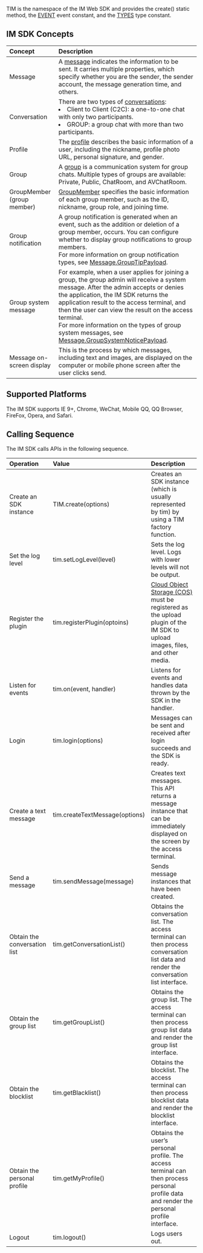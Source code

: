 TIM is the namespace of the IM Web SDK and provides the create() static method, the [EVENT](https://imsdk-1252463788.file.myqcloud.com/IM_DOC/Web/module-EVENT.html) event constant, and the [TYPES](https://imsdk-1252463788.file.myqcloud.com/IM_DOC/Web/module-TYPES.html) type constant.

## IM SDK Concepts

| Concept | Description |
| :--- | :---- |
| Message | A [message](https://imsdk-1252463788.file.myqcloud.com/IM_DOC/Web/Message.html) indicates the information to be sent. It carries multiple properties, which specify whether you are the sender, the sender account, the message generation time, and others. |
| Conversation | There are two types of [conversations](https://imsdk-1252463788.file.myqcloud.com/IM_DOC/Web/Conversation.html): <li>Client to Client (C2C): a one-to-one chat with only two participants.</li><li>GROUP: a group chat with more than two participants. |
| Profile | The [profile](https://imsdk-1252463788.file.myqcloud.com/IM_DOC/Web/Profile.html) describes the basic information of a user, including the nickname, profile photo URL, personal signature, and gender. |
| Group | A [group](https://imsdk-1252463788.file.myqcloud.com/IM_DOC/Web/Group.html) is a communication system for group chats. Multiple types of groups are available: Private, Public, ChatRoom, and AVChatRoom. |
| GroupMember (group member) | [GroupMember](https://imsdk-1252463788.file.myqcloud.com/IM_DOC/Web/GroupMember.html) specifies the basic information of each group member, such as the ID, nickname, group role, and joining time. |
| Group notification | A group notification is generated when an event, such as the addition or deletion of a group member, occurs. You can configure whether to display group notifications to group members.<br/>For more information on group notification types, see [Message.GroupTipPayload](https://imsdk-1252463788.file.myqcloud.com/IM_DOC/Web/Message.html#.GroupTipPayload). |
| Group system message | For example, when a user applies for joining a group, the group admin will receive a system message. After the admin accepts or denies the application, the IM SDK returns the application result to the access terminal, and then the user can view the result on the access terminal.<br/>For more information on the types of group system messages, see [Message.GroupSystemNoticePayload](https://imsdk-1252463788.file.myqcloud.com/IM_DOC/Web/Message.html#.GroupSystemNoticePayload). |
| Message on-screen display | This is the process by which messages, including text and images, are displayed on the computer or mobile phone screen after the user clicks send. |


## Supported Platforms
The IM SDK supports IE 9+, Chrome, WeChat, Mobile QQ, QQ Browser, FireFox, Opera, and Safari.

## Calling Sequence
The IM SDK calls APIs in the following sequence.

| Operation | Value | Description |
| :--- | :---- | :---- |
| Create an SDK instance | TIM.create(options) | Creates an SDK instance (which is usually represented by tim) by using a TIM factory function. |
| Set the log level | tim.setLogLevel(level) | Sets the log level. Logs with lower levels will not be output. |
| Register the plugin | tim.registerPlugin(optoins) | [Cloud Object Storage (COS)](https://intl.cloud.tencent.com/document/product/436/6474) must be registered as the upload plugin of the IM SDK to upload images, files, and other media. |
| Listen for events | tim.on(event, handler) | Listens for events and handles data thrown by the SDK in the handler. |
| Login | tim.login(options) | Messages can be sent and received after login succeeds and the SDK is ready. |
| Create a text message | tim.createTextMessage(options) | Creates text messages. This API returns a message instance that can be immediately displayed on the screen by the access terminal. |
| Send a message | tim.sendMessage(message) | Sends message instances that have been created. |
| Obtain the conversation list | tim.getConversationList() | Obtains the conversation list. The access terminal can then process conversation list data and render the conversation list interface. |
| Obtain the group list | tim.getGroupList() | Obtains the group list. The access terminal can then process group list data and render the group list interface. |
| Obtain the blocklist | tim.getBlacklist() | Obtains the blocklist. The access terminal can then process blocklist data and render the blocklist interface. |
| Obtain the personal profile | tim.getMyProfile() | Obtains the user’s personal profile. The access terminal can then process personal profile data and render the personal profile interface. |
| Logout | tim.logout() | Logs users out. |
